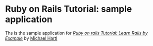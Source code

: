 # Ruby on Rails Tutorial: sample application

Ths is the sample application for
[*Ruby on rails Tutorial: Learn Rails by Example*](http://railstutorial.org/)
by [Michael Hartl](http://michaelhartl.com/)
